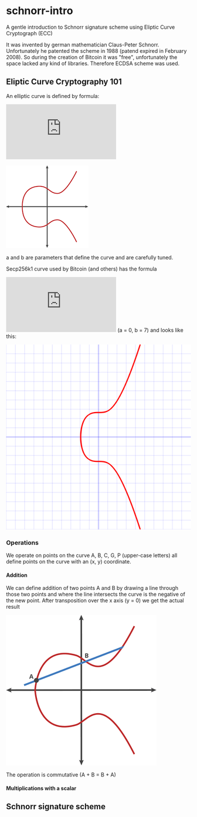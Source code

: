 # schnorr-intro
A gentle introduction to Schnorr signature scheme using Eliptic Curve Cryptograph (ECC)

It was invented by german mathematician Claus-Peter Schnorr. Unfortunately he patented the scheme in 1988 (patend expired in February 2008). So during the creation of Bitcoin it was "free", unfortunately the space lacked any kind of libraries. Therefore ECDSA scheme was used.

## Eliptic Curve Cryptography 101

An elliptic curve is defined by formula:

![equation](http://www.sciweavers.org/tex2img.php?eq=y%5E2%3Dx%5E3%2Bax%2Bb&bc=Black&fc=White&im=jpg&fs=12&ff=arev&edit=)

![image](ecc.png)

a and b are parameters that define the curve and are carefully tuned.

Secp256k1 curve used by Bitcoin (and others) has the formula

![equation](http://www.sciweavers.org/tex2img.php?eq=y%5E2%3Dx%5E3%2B7&bc=Black&fc=White&im=jpg&fs=12&ff=arev&edit=) (a = 0, b = 7) and looks like this:

![image](Secp256k1.png)

### Operations

We operate on points on the curve A, B, C, G, P (upper-case letters) all define points on the curve with an (x, y) coordinate.

#### Addition

We can define addition of two points A and B by drawing a line through those two points and where the line intersects the curve is the negative of the new point. After transposition over the x axis (y = 0) we get the actual result

![image](addition.gif)

The operation is commutative (A + B = B + A)

#### Multiplications with a scalar


## Schnorr signature scheme
